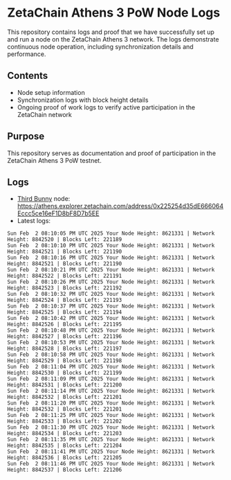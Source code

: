 # ZetaChain Athens 3 PoW Node Logs
This repository contains logs and proof that we have successfully set up and run a node on the ZetaChain Athens 3 network. The logs demonstrate continuous node operation, including synchronization details and performance.

## Contents
- Node setup information
- Synchronization logs with block height details
- Ongoing proof of work logs to verify active participation in the ZetaChain network

## Purpose
This repository serves as documentation and proof of participation in the ZetaChain Athens 3 PoW testnet.

## Logs

- [Third Bunny](https://thirdbunny.xyz/) node: https://athens.explorer.zetachain.com/address/0x225254d35dE666064Eccc5ce16eF1D8bF8D7b5EE
- Latest logs:
```
Sun Feb  2 08:10:05 PM UTC 2025 Your Node Height: 8621331 | Network Height: 8842520 | Blocks Left: 221189
Sun Feb  2 08:10:10 PM UTC 2025 Your Node Height: 8621331 | Network Height: 8842521 | Blocks Left: 221190
Sun Feb  2 08:10:16 PM UTC 2025 Your Node Height: 8621331 | Network Height: 8842521 | Blocks Left: 221190
Sun Feb  2 08:10:21 PM UTC 2025 Your Node Height: 8621331 | Network Height: 8842522 | Blocks Left: 221191
Sun Feb  2 08:10:26 PM UTC 2025 Your Node Height: 8621331 | Network Height: 8842523 | Blocks Left: 221192
Sun Feb  2 08:10:32 PM UTC 2025 Your Node Height: 8621331 | Network Height: 8842524 | Blocks Left: 221193
Sun Feb  2 08:10:37 PM UTC 2025 Your Node Height: 8621331 | Network Height: 8842525 | Blocks Left: 221194
Sun Feb  2 08:10:42 PM UTC 2025 Your Node Height: 8621331 | Network Height: 8842526 | Blocks Left: 221195
Sun Feb  2 08:10:48 PM UTC 2025 Your Node Height: 8621331 | Network Height: 8842527 | Blocks Left: 221196
Sun Feb  2 08:10:53 PM UTC 2025 Your Node Height: 8621331 | Network Height: 8842528 | Blocks Left: 221197
Sun Feb  2 08:10:58 PM UTC 2025 Your Node Height: 8621331 | Network Height: 8842529 | Blocks Left: 221198
Sun Feb  2 08:11:04 PM UTC 2025 Your Node Height: 8621331 | Network Height: 8842530 | Blocks Left: 221199
Sun Feb  2 08:11:09 PM UTC 2025 Your Node Height: 8621331 | Network Height: 8842531 | Blocks Left: 221200
Sun Feb  2 08:11:14 PM UTC 2025 Your Node Height: 8621331 | Network Height: 8842532 | Blocks Left: 221201
Sun Feb  2 08:11:20 PM UTC 2025 Your Node Height: 8621331 | Network Height: 8842532 | Blocks Left: 221201
Sun Feb  2 08:11:25 PM UTC 2025 Your Node Height: 8621331 | Network Height: 8842533 | Blocks Left: 221202
Sun Feb  2 08:11:30 PM UTC 2025 Your Node Height: 8621331 | Network Height: 8842534 | Blocks Left: 221203
Sun Feb  2 08:11:35 PM UTC 2025 Your Node Height: 8621331 | Network Height: 8842535 | Blocks Left: 221204
Sun Feb  2 08:11:41 PM UTC 2025 Your Node Height: 8621331 | Network Height: 8842536 | Blocks Left: 221205
Sun Feb  2 08:11:46 PM UTC 2025 Your Node Height: 8621331 | Network Height: 8842537 | Blocks Left: 221206
```
